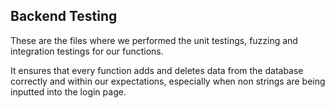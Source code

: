 ## Backend Testing
These are the files where we performed the unit testings, fuzzing and integration testings for our functions.

It ensures that every function adds and deletes data from the database correctly and within our expectations, especially when non strings are being inputted into the login page.